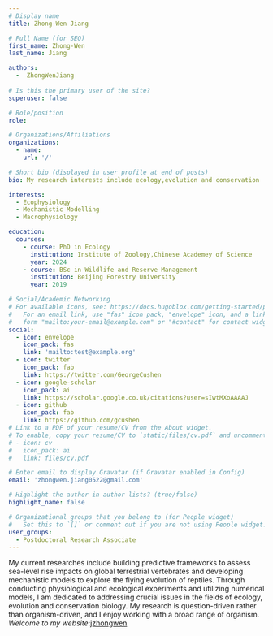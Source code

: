 ```yaml
---
# Display name
title: Zhong-Wen Jiang

# Full Name (for SEO)
first_name: Zhong-Wen
last_name: Jiang

authors:
  -  ZhongWenJiang
  
# Is this the primary user of the site?
superuser: false

# Role/position
role: 

# Organizations/Affiliations
organizations:
  - name: 
    url: '/'

# Short bio (displayed in user profile at end of posts)
bio: My research interests include ecology,evolution and conservation

interests:
  - Ecophysiology
  - Mechanistic Modelling 
  - Macrophysiology

education:
  courses:
    - course: PhD in Ecology
      institution: Institute of Zoology,Chinese Academey of Science
      year: 2024
    - course: BSc in Wildlife and Reserve Management
      institution: Beijing Forestry University
      year: 2019

# Social/Academic Networking
# For available icons, see: https://docs.hugoblox.com/getting-started/page-builder/#icons
#   For an email link, use "fas" icon pack, "envelope" icon, and a link in the
#   form "mailto:your-email@example.com" or "#contact" for contact widget.
social:
  - icon: envelope
    icon_pack: fas
    link: 'mailto:test@example.org'
  - icon: twitter
    icon_pack: fab
    link: https://twitter.com/GeorgeCushen
  - icon: google-scholar
    icon_pack: ai
    link: https://scholar.google.co.uk/citations?user=sIwtMXoAAAAJ
  - icon: github
    icon_pack: fab
    link: https://github.com/gcushen
# Link to a PDF of your resume/CV from the About widget.
# To enable, copy your resume/CV to `static/files/cv.pdf` and uncomment the lines below.
# - icon: cv
#   icon_pack: ai
#   link: files/cv.pdf

# Enter email to display Gravatar (if Gravatar enabled in Config)
email: 'zhongwen.jiang0522@gmail.com'

# Highlight the author in author lists? (true/false)
highlight_name: false

# Organizational groups that you belong to (for People widget)
#   Set this to `[]` or comment out if you are not using People widget.
user_groups:
  - Postdoctoral Research Associate
---
```

My current researches include building predictive frameworks to assess sea-level rise impacts on global terrestrial vertebrates and developing mechanistic models to explore the flying evolution of reptiles. Through conducting physiological and ecological experiments and utilizing numerical models, I am dedicated to addressing crucial issues in the fields of ecology, evolution and conservation biology. My research is question-driven rather than organism-driven, and I enjoy working with a broad range of organism. *Welcome to my website*:[jzhongwen](https://jzhongwen.github.io)

